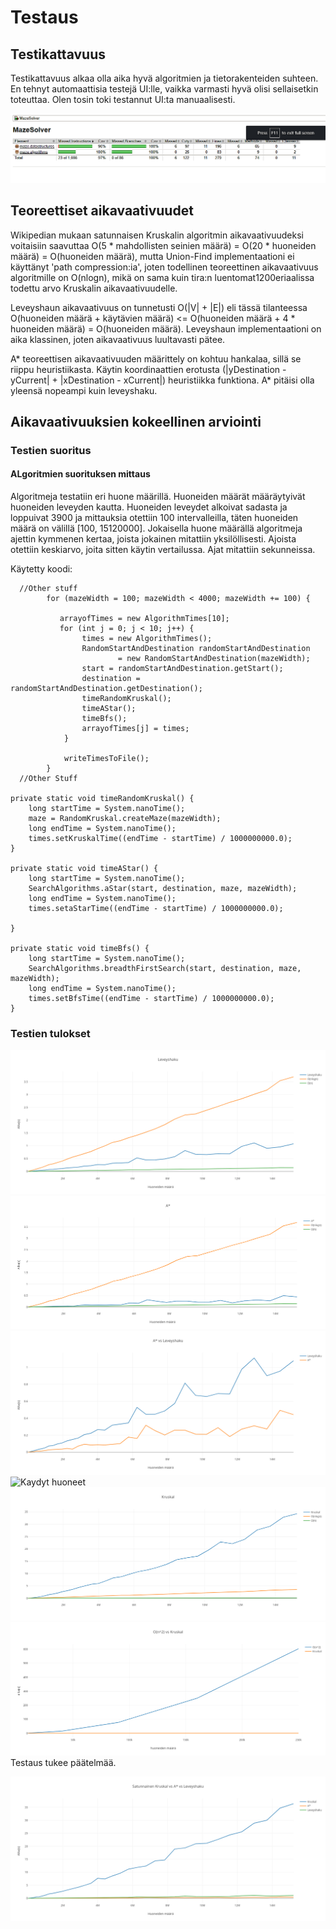 # Testaus


## Testikattavuus

Testikattavuus alkaa olla aika hyvä algoritmien ja tietorakenteiden suhteen. En tehnyt automaattisia testejä UI:lle, vaikka varmasti hyvä olisi sellaisetkin toteuttaa. Olen tosin toki testannut UI:ta manuaalisesti.

![Testikattavuus](https://github.com/SkarpAnton/labyrintin-ratkoja/blob/master/dokumentaatio/kuvat/Testikattavuus.png)


## Teoreettiset aikavaativuudet

Wikipedian mukaan satunnaisen Kruskalin algoritmin aikavaativuudeksi voitaisiin saavuttaa O(5 * mahdollisten seinien määrä) = O(20 * huoneiden määrä) = O(huoneiden määrä), mutta Union-Find implementaationi ei käyttänyt 'path compression:ia', joten todellinen teoreettinen aikavaativuus algoritmille on O(nlogn), mikä on sama kuin tira:n luentomat1200eriaalissa todettu arvo Kruskalin aikavaativuudelle.

Leveyshaun aikavaativuus on tunnetusti O(|V| + |E|) eli tässä tilanteessa O(huoneiden määrä + käytävien määrä) <= O(huoneiden määrä + 4 * huoneiden määrä) = O(huoneiden määrä). Leveyshaun implementaationi on aika klassinen, joten aikavaativuus luultavasti pätee. 


A* teoreettisen aikavaativuuden määrittely on kohtuu hankalaa, sillä se riippu heuristiikasta. Käytin koordinaattien erotusta 
(|yDestination - yCurrent| + |xDestination - xCurrent|)
heuristiikka funktiona. A* pitäisi olla yleensä nopeampi kuin leveyshaku.

## Aikavaativuuksien kokeellinen arviointi

### Testien suoritus

#### ALgoritmien suorituksen mittaus

Algoritmeja testatiin eri huone määrillä. Huoneiden määrät määräytyivät huoneiden leveyden kautta. Huoneiden leveydet alkoivat sadasta ja loppuivat 3900 ja mittauksia otettiin 100 intervalleilla, täten huoneiden määrä on välillä [100, 15120000]. Jokaisella huone määrällä algoritmeja ajettin kymmenen kertaa, joista jokainen mitattiin yksilöllisesti. Ajoista otettiin keskiarvo, joita sitten käytin vertailussa. Ajat mitattiin sekunneissa.

Käytetty koodi:
      
      //Other stuff
            for (mazeWidth = 100; mazeWidth < 4000; mazeWidth += 100) {

               arrayofTimes = new AlgorithmTimes[10];
               for (int j = 0; j < 10; j++) {
                    times = new AlgorithmTimes();
                    RandomStartAndDestination randomStartAndDestination
                            = new RandomStartAndDestination(mazeWidth);
                    start = randomStartAndDestination.getStart();
                    destination = randomStartAndDestination.getDestination();
                    timeRandomKruskal();
                    timeAStar();
                    timeBfs();
                    arrayofTimes[j] = times;
                }

                writeTimesToFile();
            }
      //Other Stuff      
            
    private static void timeRandomKruskal() {
        long startTime = System.nanoTime();
        maze = RandomKruskal.createMaze(mazeWidth);
        long endTime = System.nanoTime();
        times.setKruskalTime((endTime - startTime) / 1000000000.0);
    }

    private static void timeAStar() {
        long startTime = System.nanoTime();
        SearchAlgorithms.aStar(start, destination, maze, mazeWidth);
        long endTime = System.nanoTime();
        times.setaStarTime((endTime - startTime) / 1000000000.0);

    }

    private static void timeBfs() {
        long startTime = System.nanoTime();
        SearchAlgorithms.breadthFirstSearch(start, destination, maze, mazeWidth);
        long endTime = System.nanoTime();
        times.setBfsTime((endTime - startTime) / 1000000000.0);
    }




### Testien tulokset
![Leveyshaku](https://github.com/SkarpAnton/labyrintin-ratkoja/blob/master/dokumentaatio/kuvat/Leveyshaku.png)
![A*](https://github.com/SkarpAnton/labyrintin-ratkoja/blob/master/dokumentaatio/kuvat/AStar.png)
![A* vs Leveyshaku](https://github.com/SkarpAnton/labyrintin-ratkoja/blob/master/dokumentaatio/kuvat/AStar_vs_Leveyshaku.png)
![Kaydyt huoneet](https://github.com/SkarpAnton/labyrintin-ratkoja/blob/master/dokumentaatio/kuvat/K%C3%A4ydyt_huoneet.png)
![Kruskal](https://github.com/SkarpAnton/labyrintin-ratkoja/blob/master/dokumentaatio/kuvat/Kruskal.png)
![O(n^2) vs Kruskal](https://github.com/SkarpAnton/labyrintin-ratkoja/blob/master/dokumentaatio/kuvat/O(n%5E2)_vs_Kruskal.png)
Testaus tukee päätelmää. 


![Kruskal vs A* vs leveyshaku](https://github.com/SkarpAnton/labyrintin-ratkoja/blob/master/dokumentaatio/kuvat/SatunnainenKruskal_vs_AStar_vs_Leveyshaku.png)




